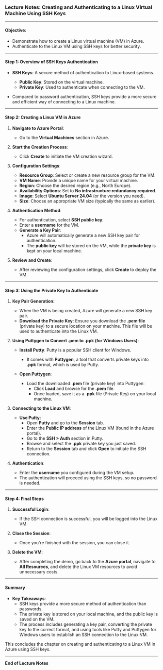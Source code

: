 ### Lecture Notes: Creating and Authenticating to a Linux Virtual Machine Using SSH Keys

---

#### **Objective:**
- Demonstrate how to create a Linux virtual machine (VM) in Azure.
- Authenticate to the Linux VM using SSH keys for better security.

---

#### **Step 1: Overview of SSH Keys Authentication**
- **SSH Keys**: A secure method of authentication to Linux-based systems.
  - **Public Key**: Stored on the virtual machine.
  - **Private Key**: Used to authenticate when connecting to the VM.

- Compared to password authentication, SSH keys provide a more secure and efficient way of connecting to a Linux machine.

---

#### **Step 2: Creating a Linux VM in Azure**
1. **Navigate to Azure Portal**:
   - Go to the **Virtual Machines** section in Azure.

2. **Start the Creation Process**:
   - Click **Create** to initiate the VM creation wizard.

3. **Configuration Settings**:
   - **Resource Group**: Select or create a new resource group for the VM.
   - **VM Name**: Provide a unique name for your virtual machine.
   - **Region**: Choose the desired region (e.g., North Europe).
   - **Availability Options**: Set to **No infrastructure redundancy required**.
   - **Image**: Select **Ubuntu Server 24.04** (or the version you need).
   - **Size**: Choose an appropriate VM size (typically the same as earlier).

4. **Authentication Method**:
   - For authentication, select **SSH public key**.
   - Enter a **username** for the VM.
   - **Generate a Key Pair**: 
     - Azure will automatically generate a new SSH key pair for authentication.
     - The **public key** will be stored on the VM, while the **private key** is kept on your local machine.

5. **Review and Create**:
   - After reviewing the configuration settings, click **Create** to deploy the VM.

---

#### **Step 3: Using the Private Key to Authenticate**
1. **Key Pair Generation**:
   - When the VM is being created, Azure will generate a new SSH key pair.
   - **Download the Private Key**: Ensure you download the **.pem file** (private key) to a secure location on your machine. This file will be used to authenticate into the Linux VM.

2. **Using Puttygen to Convert .pem to .ppk (for Windows Users)**:
   - **Install Putty**: Putty is a popular SSH client for Windows.
     - It comes with **Puttygen**, a tool that converts private keys into **.ppk** format, which is used by Putty.
   
   - **Open Puttygen**:
     - Load the downloaded **.pem** file (private key) into Puttygen:
       - Click **Load** and browse for the **.pem** file.
       - Once loaded, save it as a **.ppk** file (Private Key) on your local machine.
   
3. **Connecting to the Linux VM**:
   - **Use Putty**:
     - Open **Putty** and go to the **Session** tab.
     - Enter the **Public IP address** of the Linux VM (found in the Azure portal).
     - Go to the **SSH > Auth** section in Putty.
     - Browse and select the **.ppk** private key you just saved.
     - Return to the **Session** tab and click **Open** to initiate the SSH connection.

4. **Authentication**:
   - Enter the **username** you configured during the VM setup.
   - The authentication will proceed using the SSH keys, so no password is needed.

---

#### **Step 4: Final Steps**
1. **Successful Login**:
   - If the SSH connection is successful, you will be logged into the Linux VM.

2. **Close the Session**:
   - Once you're finished with the session, you can close it.

3. **Delete the VM**:
   - After completing the demo, go back to the **Azure portal**, navigate to **All Resources**, and delete the Linux VM resources to avoid unnecessary costs.

---

#### **Summary**
- **Key Takeaways**:
  - SSH keys provide a more secure method of authentication than passwords.
  - The private key is stored on your local machine, and the public key is saved on the VM.
  - The process includes generating a key pair, converting the private key to the correct format, and using tools like Putty and Puttygen for Windows users to establish an SSH connection to the Linux VM.
  
This concludes the chapter on creating and authenticating to a Linux VM in Azure using SSH keys.

--- 

**End of Lecture Notes**
